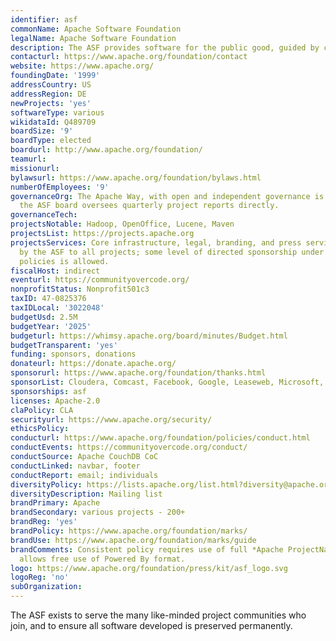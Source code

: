 ```yaml
---
identifier: asf
commonName: Apache Software Foundation
legalName: Apache Software Foundation
description: The ASF provides software for the public good, guided by community over code.
contacturl: https://www.apache.org/foundation/contact
website: https://www.apache.org/
foundingDate: '1999'
addressCountry: US
addressRegion: DE
newProjects: 'yes'
softwareType: various
wikidataId: Q489709
boardSize: '9'
boardType: elected
boardurl: http://www.apache.org/foundation/
teamurl:
missionurl:
bylawsurl: https://www.apache.org/foundation/bylaws.html
numberOfEmployees: '9'
governanceOrg: The Apache Way, with open and independent governance is required, and
  the ASF board oversees quarterly project reports directly.
governanceTech:
projectsNotable: Hadoop, OpenOffice, Lucene, Maven
projectsList: https://projects.apache.org
projectsServices: Core infrastructure, legal, branding, and press services are provided
  by the ASF to all projects; some level of directed sponsorship under Apache-wide
  policies is allowed.
fiscalHost: indirect
eventurl: https://communityovercode.org/
nonprofitStatus: Nonprofit501c3
taxID: 47-0825376
taxIDLocal: '3022048'
budgetUsd: 2.5M
budgetYear: '2025'
budgeturl: https://whimsy.apache.org/board/minutes/Budget.html
budgetTransparent: 'yes'
funding: sponsors, donations
donateurl: https://donate.apache.org/
sponsorurl: https://www.apache.org/foundation/thanks.html
sponsorList: Cloudera, Comcast, Facebook, Google, Leaseweb, Microsoft, Pivotal, Yahoo!
sponsorships: asf
licenses: Apache-2.0
claPolicy: CLA
securityurl: https://www.apache.org/security/
ethicsPolicy:
conducturl: https://www.apache.org/foundation/policies/conduct.html
conductEvents: https://communityovercode.org/conduct/
conductSource: Apache CouchDB CoC
conductLinked: navbar, footer
conductReport: email; individuals
diversityPolicy: https://lists.apache.org/list.html?diversity@apache.org
diversityDescription: Mailing list
brandPrimary: Apache
brandSecondary: various projects - 200+
brandReg: 'yes'
brandPolicy: https://www.apache.org/foundation/marks/
brandUse: https://www.apache.org/foundation/marks/guide
brandComments: Consistent policy requires use of full *Apache ProjectName* form, and
  allows free use of Powered By format.
logo: https://www.apache.org/foundation/press/kit/asf_logo.svg
logoReg: 'no'
subOrganization:
---
```


The ASF exists to serve the many like-minded project communities who join, and to ensure all software developed is preserved permanently.
